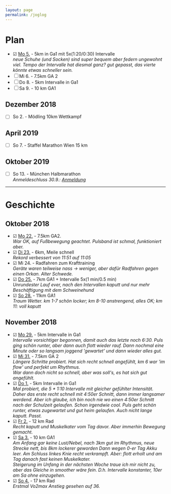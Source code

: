 ```yaml
---
layout: page
permalink: /joglog
---
```


# Plan

- ☑ [Mo 5.](2018/11/05/14-57.html) - 5km in Ga1 mit 5x(1:20/0:30) Intervalle <br/>
  *neue Schuhe (und Socken) sind super bequem aber federn ungewohnt viel. Tempo der Intervalle hat diesmal ganz?
  gut gepasst, das vierte könnte etwas schneller sein.*
- ☐ Mi 6. - 7.5km GA 2
- ☐ Do 8. - 5km Intervalle in Ga1
- ☐ Sa 9. - 10 km GA1


## Dezember 2018

* ☐ So 2. - Mödling 10km Wettkampf

## April 2019

* ☐ So 7. - Staffel Marathon Wien 15 km

## Oktober 2019

* ☐ So 13. - München Halbmarathon<br/>
  *Anmeldeschluss 30.9.: [Anmeldung](https://abavent.de/anmeldeservice/muenchenmarathon2019#top)*

---

# Geschichte

## Oktober 2018

* ☑ [Mo 22.](2018/11/05/14-57.html) - 7.5km GA2.<br/>
  *War OK, auf Fußbewegung geachtet. Pulsband ist schmal, funktioniert aber.*
* ☑ [Di 23.](2018/10/23/14-48.html) - 6km, Meile schnell<br/>
  *Rekord verbessert von 11:51 auf 11:05*
* ☑ Mi 24. - Radfahren zum Krafttraining<br/>
  *Geräte waren teilweise nass -> weniger, aber dafür Radfahren gegen einen Orkan. Alter Schwede.*
* ☑ [Do 25.](2018/10/25/15-36.html) - 7km GA1 + Intervalle 5x(1 min/0.5 min)<br/>
  *Unrundester Lauf ever, nach den Intervallen kaputt und nur mehr Beschäftigung mit dem Schweinehund*
* ☑ [So 28.](2018/10/28/11-15.html) - 11km GA1<br/>
  *Traum Wetter. km 1-7 schön locker; km 8-10 anstrengend, alles OK; km 11: voll kaputt*

## November 2018

* ☑ [Mo 29.](2018/10/29/15-42.html) - 5km Intervalle in Ga1<br/>
  *Intervalle vorsichtiger begonnen, damit auch das letzte noch 6:30. Puls ging schön runter, aber dann auch
  flott wieder rauf. Dann nochmal eine Minute oder so langsam joggend 'gewartet' und dann wieder alles gut.*
* ☑ [Mi 31.](2018/10/31/15-38.html) - 7.5km GA 2<br/>
  *Längere Schritte probiert. Hat sich recht schnell angefühlt, km 6 war 'im flow' und perfekt um Rhythmus.<br/>
  War dann doch nicht so schnell, aber was soll's, es hat sich gut angefühlt.*
* ☑ [Do 1.](2018/11/01/11-46.html) - 5km Intervalle in Ga1<br/>
  *Mal probiert, die 5 * 1:10 Intervalle mit gleicher gefühlter Intensität. Daher das erste recht schnell mit
  4:50er Schnitt, dann immer langsamer werdend. Aber ich glaube, ich bin noch nie wo einen 4:50er Schnitt nach
  der Schulzeit gelaufen. Schon irgendwie cool. Puls geht schön runter, etwas zugewartet und gut heim gelaufen.
  Auch nicht lange kaputt. Passt.*
* ☑ [Fr 2.](2018/11/02/16-08.html) - 12 km Rad<br/>
  *Recht kaputt und Muskelkater vom Tag davor. Aber immerhin Bewegung gemacht.*
* ☑ [Sa 3.](2018/11/03/12-45.html) - 10 km GA1<br/>
  *Am Anfang gar keine Lust/Nebel, nach 3km gut im Rhythmus, neue Strecke nett, bis 8km lockerer geworden
  Dann wegen 0-er Tag Akku leer. Am Schluss linkes Knie recht verkrampft. Aber: flott erholt und
  am Tag danach fast keinen Muskelkater.*</br>
  *Steigerung im Unfang in der nächsten Woche traue ich mir nicht zu, aber das Gleiche in smoother wäre fein.
  D.h. Intervalle konstanter, 10er am Sa ohne einzugehen.*
* ☑ [So 4.](2018/11/04/15-31.html) - 17 km Rad<br/>
  *Erstmal Vo2max Anstieg gesehen auf 36.*
